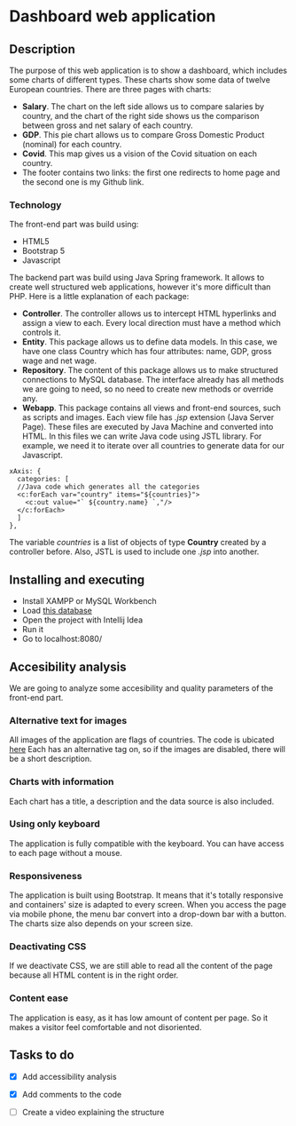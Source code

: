 # Dashboard web application

## Description

The purpose of  this web application is to show a dashboard, which includes some charts of different types. These charts show some data of twelve European countries. There are three pages with charts:
* **Salary**. The chart on the left side allows us to compare salaries by country, and the chart of the right side shows us the comparison between gross and net salary of each country.
* **GDP**. This pie chart allows us to compare Gross Domestic Product (nominal) for each country.
* **Covid**. This map gives us a vision of the Covid situation on each country.
* The footer contains two links: the first one redirects to home page and the second one is my Github link.

### Technology

The front-end part was build using:
* HTML5
* Bootstrap 5
* Javascript

The backend part was build using Java Spring framework. It allows to create well structured web applications, however it's more difficult than PHP. Here is a little explanation of each package:
* **Controller**. The controller allows us to intercept HTML hyperlinks and assign a view to each. Every local direction must have a method which controls it.
* **Entity**. This package allows us to define data models. In this case, we have one class Country which has four attributes: name, GDP, gross wage and net wage.
* **Repository**. The content of this package allows us to make structured connections to MySQL database. The interface already has all methods we are going to need, so no need to create new methods or override any.
* **Webapp**. This package contains all views and front-end sources, such as scripts and images. Each view file has *.jsp* extension (Java Server Page). These files are executed by Java Machine and converted into HTML. In this files we can write Java code using JSTL library. For example, we need it to iterate over all countries to generate data for our Javascript.
```
xAxis: {
  categories: [
  //Java code which generates all the categories
  <c:forEach var="country" items="${countries}">
    <c:out value="` ${country.name} `,"/>
  </c:forEach>
  ]
},
```
The variable *countries* is a list of objects of type **Country** created by a controller before. Also, JSTL is used to include one *.jsp* into another.


## Installing and executing

* Install XAMPP or MySQL Workbench
* Load [this database](https://github.com/morj12/adiiu-charts-spring/blob/main/country_info.sql)
* Open the project with Intellij Idea
* Run it
* Go to localhost:8080/

## Accesibility analysis

We are going to analyze some accesibility and quality parameters of the front-end part.

### Alternative text for images

All images of the application are flags of countries. The code is ubicated [here](src/main/webapp/countries.jsp)
Each has an alternative tag on, so if the images are disabled, there will be a short description.

### Charts with information

Each chart has a title, a description and the data source is also included. 

### Using only keyboard

The application is fully compatible with the keyboard. You can have access to each page without a mouse.

### Responsiveness

The application is built using Bootstrap. It means that it's totally responsive and containers' size is adapted to every screen. When you access the page via mobile phone, the menu bar convert into a drop-down bar with a button. The charts size also depends on your screen size.

### Deactivating CSS

If we deactivate CSS, we are still able to read all the content of the page because all HTML content is in the right order.

### Content ease

The application is easy, as it has low amount of content per page. So it makes a visitor feel comfortable and not disoriented.

## Tasks to do

- [x] Add accessibility analysis
- [x] Add comments to the code
- [ ] Create a video explaining the structure


